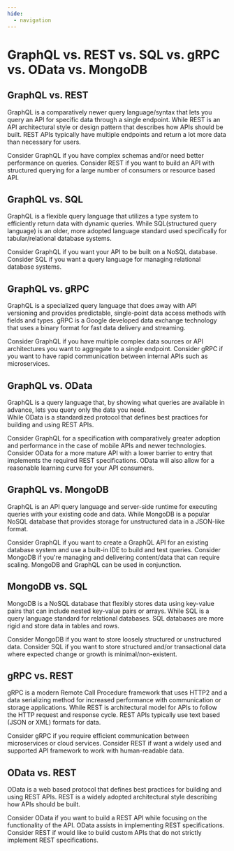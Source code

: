 ```yaml
---
hide:
  - navigation
---
```


# GraphQL vs. REST vs. SQL vs. gRPC vs. OData vs. MongoDB

## GraphQL vs. REST
GraphQL is a comparatively newer query language/syntax that lets you query an API for specific data through a single endpoint.
While REST is an API architectural style or design pattern that describes how APIs should be built. REST APIs typically have multiple endpoints and return a lot more data than necessary for users.

Consider GraphQL if you have complex schemas and/or need better performance on queries.
Consider REST if you want to build an API with structured querying for a large number of consumers or resource based API.

## GraphQL vs. SQL
GraphQL is a flexible query language that utilizes a type system to efficiently return data with dynamic queries. 
While SQL(structured query language) is an older, more adopted language standard used specifically for tabular/relational database systems.

Consider GraphQL if you want your API to be built on a NoSQL database.
Consider SQL if you want a query language for managing relational database systems.

## GraphQL vs. gRPC
GraphQL is a specialized query language that does away with API versioning and provides predictable, single-point data access methods with fields and types.
gRPC is a Google developed data exchange technology that uses a binary format for fast data delivery and streaming.

Consider GraphQL if you have multiple complex data sources or API architectures you want to aggregate to a single endpoint. 
Consider gRPC if you want to have rapid communication between internal APIs such as microservices.

## GraphQL vs. OData
GraphQL is a query language that, by showing what queries are available in advance, lets you query only the data you need.  
While OData is a standardized protocol that defines best practices for building and using REST APIs.

Consider GraphQL for a specification with comparatively greater adoption and performance in the case of mobile APIs and newer technologies.
Consider OData for a more mature API with a lower barrier to entry that implements the required REST specifications. OData will also allow for a reasonable learning curve for your API consumers.

## GraphQL vs. MongoDB
GraphQL is an API query language and server-side runtime for executing queries with your existing code and data.
While MongoDB is a popular NoSQL database that provides storage for unstructured data in a JSON-like format.

Consider GraphQL if you want to create a GraphQL API for an existing database system and use a built-in IDE to build and test queries.
Consider MongoDB if you're managing and delivering content/data that can require scaling. MongoDB and GraphQL can be used in conjunction.

## MongoDB vs. SQL
MongoDB is a NoSQL database that flexibly stores data using key-value pairs that can include nested key-value pairs or arrays. 
While SQL is a query language standard for relational databases. SQL databases are more rigid and store data in tables and rows.

Consider MongoDB if you want to store loosely structured or unstructured data.
Consider SQL if you want to store structured and/or transactional data where expected change or growth is minimal/non-existent.

## gRPC vs. REST
gRPC is a modern Remote Call Procedure framework that uses HTTP2 and a data serializing method for increased performance with communication or storage applications. 
While REST is architectural model for APIs to follow the HTTP request and response cycle. REST APIs typically use text based (JSON or XML) formats for data.

Consider gRPC if you require efficient communication between microservices or cloud services.
Consider REST if want a widely used and supported API framework to work with human-readable data.

## OData vs. REST
OData is a web based protocol that defines best practices for building and using REST APIs. 
REST is a widely adopted architectural style describing how APIs should be built.

Consider OData if you want to build a REST API while focusing on the functionality of the API. OData assists in implementing REST specifications. 
Consider REST if would like to build custom APIs that do not strictly implement REST specifications.